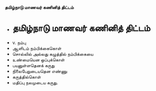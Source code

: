 **தமிழ்நாடு மாணவர் கணினித் திட்டம்**
- # தமிழ்நாடு மாணவர் கணினித் திட்டம்
- v. நம்பு
- ஆளிடம் நம்பிக்கைகொள்
- சொல்லில் அல்லது கழுத்தில் நம்பிக்கையை
- உண்மையென ஒப்புக்கொள்
- பயனுள்ளதெனக் கருது
- நிலைபேறுடையதென எண்ணு
- கருத்தில்கொள்
- மதிப்பு நலமுடைய கருது.

